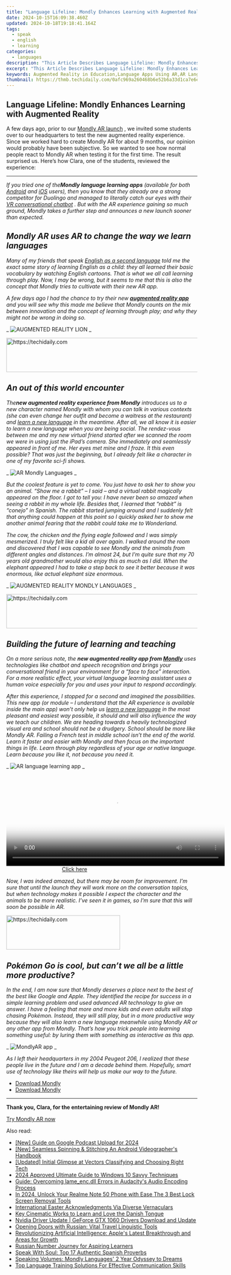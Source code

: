 ```yaml
---
title: "Language Lifeline: Mondly Enhances Learning with Augmented Reality"
date: 2024-10-15T16:09:38.460Z
updated: 2024-10-18T19:18:41.164Z
tags:
  - speak
  - english
  - learning
categories:
  - languages
description: "This Article Describes Language Lifeline: Mondly Enhances Learning with Augmented Reality"
excerpt: "This Article Describes Language Lifeline: Mondly Enhances Learning with Augmented Reality"
keywords: Augmented Reality in Education,Language Apps Using AR,AR Language Learning Tools,Interactive Learning with Mondly,Mondly Educational Platform,Enhanced Language Education Services,Innovative Learning Technologies for Languages
thumbnail: https://thmb.techidaily.com/0afc969a260468b6e52b6a33d1ca7e6eed63bd07ec976231956f9d4e1713d1ee.jpg
---
```


## Language Lifeline: Mondly Enhances Learning with Augmented Reality

 A few days ago, prior to our [Mondly AR launch](https://shop.mondly.com/affiliate.php?ACCOUNT=ATISTUDI&AFFILIATE=108875&PATH=https://www.mondly.com?AFFILIATE=108875) , we invited some students over to our headquarters to test the new augmented reality experience. Since we worked hard to create Mondly AR for about 9 months, our opinion would probably have been subjective. So we wanted to see how normal people react to Mondly AR when testing it for the first time. The result surprised us. Here’s how Clara, one of the students, reviewed the experience:

---

 _If you tried one of the**Mondly language learning apps** (available for both [Android](https://adjt.mondly.com/5ixfg4k?campaign=blog-post-id-1295&fallback=https%3A%2F%2Fapp.mondly.com%3Futm%5Fmedium%3Dblog%5Fblog-post-id-1295%26utm%5Fsource%3Dblog-post-id-1295&redirect%5Fmacos=https%3A%2F%2Fapp.mondly.com%3Futm%5Fmedium%3Dblog%5Fblog-post-id-1295%26utm%5Fsource%3Dblog-post-id-1295&redirect%5Fandroid=https%3A%2F%2Fplay.google.com%2Fstore%2Fapps%2Fdetails%3Fid%3Dcom.atistudios.mondly.languages%3Futm%5Fmedium%3Dblog%5Fblog-post-id-1295%26utm%5Fsource%3Dblog-post-id-1295&redirect%5Fios=https%3A%2F%2Fapps.apple.com%2Fapp%2Fapple-store%2Fid987873536%3Fpt%3D78954800%26ct%3Dblog-post-id-1295%26mt%3D8) and [iOS](https://adjt.mondly.com/5ixfg4k?campaign=blog-post-id-1295&fallback=https%3A%2F%2Fapp.mondly.com%3Futm%5Fmedium%3Dblog%5Fblog-post-id-1295%26utm%5Fsource%3Dblog-post-id-1295&redirect%5Fmacos=https%3A%2F%2Fapp.mondly.com%3Futm%5Fmedium%3Dblog%5Fblog-post-id-1295%26utm%5Fsource%3Dblog-post-id-1295&redirect%5Fandroid=https%3A%2F%2Fplay.google.com%2Fstore%2Fapps%2Fdetails%3Fid%3Dcom.atistudios.mondly.languages%3Futm%5Fmedium%3Dblog%5Fblog-post-id-1295%26utm%5Fsource%3Dblog-post-id-1295&redirect%5Fios=https%3A%2F%2Fapps.apple.com%2Fapp%2Fapple-store%2Fid987873536%3Fpt%3D78954800%26ct%3Dblog-post-id-1295%26mt%3D8) users), then you know that they already are a strong competitor for Duolingo and managed to literally catch our eyes with their [VR conversational chatbot](https://shop.mondly.com/affiliate.php?ACCOUNT=ATISTUDI&AFFILIATE=108875&PATH=https://www.mondly.com?AFFILIATE=108875) . But with the AR experience gaining so much ground, Mondly takes a further step and announces a new launch sooner than expected._

## _Mondly AR uses AR to change the way we learn languages_

 _Many of my friends that speak [English as a second language](https://shop.mondly.com/affiliate.php?ACCOUNT=ATISTUDI&AFFILIATE=108875&PATH=https://www.mondly.com?AFFILIATE=108875) told me the exact same story of learning English as a child: they all learned their basic vocabulary by watching English cartoons. That is what we all call learning through play. Now, I may be wrong, but it seems to me that this is also the concept that Mondly tries to cultivate with their new AR app._

 _A few days ago I had the chance to try their new [**augmented reality app**](https://play.google.com/store/apps/details?id=com.atistudios.mondlyar.languages&hl=en) and you will see why this made me believe that Mondly counts on the mix between innovation and the concept of learning through play; and why they might not be wrong in doing so._

_ ![AUGMENTED REALITY LION](https://media.giphy.com/media/ckAvyr8RNxvc0Tbued/giphy.gif "The New Augmented Reality App From Mondly Is The Future Of Language Learning 2") _

<!-- affiliate ads begin -->
<a href="https://appsumo.8odi.net/c/5597632/2049382/7443" target="_top" id="2049382">
  <img src="//a.impactradius-go.com/display-ad/7443-2049382" border="0" alt="https://techidaily.com" width="728" height="90"/>
</a>
<img height="0" width="0" src="https://appsumo.8odi.net/i/5597632/2049382/7443" style="position:absolute;visibility:hidden;" border="0" />
<!-- affiliate ads end -->

## _An out of this world encounter_

 _The**new augmented reality experience from Mondly** introduces us to a new character named Mondly with whom you can talk in various contexts (she can even change her outfit and become a waitress at the restaurant) and [learn a new language](https://shop.mondly.com/affiliate.php?ACCOUNT=ATISTUDI&AFFILIATE=108875&PATH=https://www.mondly.com?AFFILIATE=108875) in the meantime. After all, we all know it is easier to learn a new language when you are being social. The rendez-vous  between me and my new virtual friend started after we scanned the room we were in using just the iPad’s camera. She immediately and seamlessly appeared in front of me. Her eyes met mine and I froze. It this even possible? That was just the beginning, but I already felt like a character in one of my favorite sci-fi shows._

_ ![AR Mondly Languages](https://media.giphy.com/media/5eF84ByiI55ql9Xyrk/giphy.gif "The New Augmented Reality App From Mondly Is The Future Of Language Learning 3") _

 _But the coolest feature is yet to come. You just have to ask her to show you an animal. “Show me a rabbit” – I said – and a virtual rabbit magically appeared on the floor. I got to tell you: I have never been so amazed when seeing a rabbit in my whole life. Besides that, I learned that “rabbit” is “conejo” in Spanish. The rabbit started jumping around and I suddenly felt that anything could happen at this point so I quickly asked her to show me another animal fearing that the rabbit could take me to Wonderland._

 _The cow, the chicken and the flying eagle followed and I was simply mesmerized. I truly felt like a kid all over again. I walked around the room and discovered that I was capable to see Mondly and the animals from different angles and distances. I’m almost 24, but I’m quite sure that my 70 years old grandmother would also enjoy this as much as I did. When the elephant appeared I had to take a step back to see it better because it was enormous, like actual elephant size enormous._

_ ![AUGMENTED REALITY MONDLY LANGUAGES](https://media.giphy.com/media/gC1iUtDE9Tkh0wDx3O/giphy.gif "The New Augmented Reality App From Mondly Is The Future Of Language Learning 4") _

<!-- affiliate ads begin -->
<a href="https://appsumo.8odi.net/c/5597632/2151855/7443" target="_top" id="2151855">
  <img src="//a.impactradius-go.com/display-ad/7443-2151855" border="0" alt="https://techidaily.com" width="728" height="90"/>
</a>
<img height="0" width="0" src="https://appsumo.8odi.net/i/5597632/2151855/7443" style="position:absolute;visibility:hidden;" border="0" />
<!-- affiliate ads end -->

## _Building the future of learning and teaching_

 _On a more serious note, the **new augmented reality app from [Mondly](https://adjt.mondly.com/5ixfg4k?campaign=blog-post-id-1295&fallback=https%3A%2F%2Fapp.mondly.com%3Futm%5Fmedium%3Dblog%5Fblog-post-id-1295%26utm%5Fsource%3Dblog-post-id-1295&redirect%5Fmacos=https%3A%2F%2Fapp.mondly.com%3Futm%5Fmedium%3Dblog%5Fblog-post-id-1295%26utm%5Fsource%3Dblog-post-id-1295&redirect%5Fandroid=https%3A%2F%2Fplay.google.com%2Fstore%2Fapps%2Fdetails%3Fid%3Dcom.atistudios.mondly.languages%3Futm%5Fmedium%3Dblog%5Fblog-post-id-1295%26utm%5Fsource%3Dblog-post-id-1295&redirect%5Fios=https%3A%2F%2Fapps.apple.com%2Fapp%2Fapple-store%2Fid987873536%3Fpt%3D78954800%26ct%3Dblog-post-id-1295%26mt%3D8)**  uses technologies like chatbot and speech recognition and brings your conversational friend in your environment for a “face to face” interaction. For a more realistic effect, your virtual language learning assistant uses a human voice especially for you and uses your input to respond accordingly._

 _After this experience, I stopped for a second and imagined the possibilities. This new app (or module – I understand that the AR experience is available inside the main app) won’t only help us [learn a new language](https://shop.mondly.com/affiliate.php?ACCOUNT=ATISTUDI&AFFILIATE=108875&PATH=https://www.mondly.com?AFFILIATE=108875) in the most pleasant and easiest way possible, it should and will also influence the way we teach our children. We are heading towards a heavily technologized visual era and school should not be a drudgery. School should be more like Mondly AR. Failing a French test in middle school isn’t the end of the world. Learn it faster and easier with Mondly and then focus on the important things in life. Learn through play regardless of your age or native language. Learn because you like it, not because you need it._

_ ![AR language learning app](https://media.giphy.com/media/C9pYCWN2mjxuWD0ufF/giphy.gif "The New Augmented Reality App From Mondly Is The Future Of Language Learning 5") _

<!-- affiliate ads begin -->
<span id="1983472">
					<video width="576" height="240" style="cursor:pointer"
           poster="//a.impactradius-go.com/display-clicktoplayimage/1983472.png"
           onclick="if(!this.playClicked){this.play();this.setAttribute('controls',true);this.playClicked=true;}">
	   <source src="//a.impactradius-go.com/display-ad/22993-1983472">
	   <img src="//a.impactradius-go.com/display-clicktoplayimage/1983472.png" style="border: none; height: 100%; width: 100%; object-fit: contain">
	</video>
	<div style="width:360px;text-align:center"><a href="javascript:window.open(decodeURIComponent('https%3A%2F%2Fhomestyler.sjv.io%2Fc%2F5597632%2F1983472%2F22993'), '_blank');void(0);">Click here</a></div>
</span>
<img height="0" width="0" src="https://imp.pxf.io/i/5597632/1983472/22993" style="position:absolute;visibility:hidden;" border="0" />
<!-- affiliate ads end -->

 _Now, I was indeed amazed, but there may be room for improvement. I’m sure that until the launch they will work more on the conversation topics, but when technology makes it possible I expect the character and the animals to be more realistic. I’ve seen it in games, so I’m sure that this will soon be possible in AR._

<!-- affiliate ads begin -->
<a href="https://aligracehair.sjv.io/c/5597632/1896527/19272" target="_top" id="1896527">
  <img src="//a.impactradius-go.com/display-ad/19272-1896527" border="0" alt="https://techidaily.com" width="300" height="90"/>
</a>
<img height="0" width="0" src="https://aligracehair.sjv.io/i/5597632/1896527/19272" style="position:absolute;visibility:hidden;" border="0" />
<!-- affiliate ads end -->

## _Pokémon Go is cool, but can’t we all be a little more productive?_

 _In the end, I am now sure that Mondly deserves a place next to the best of the best like Google and Apple. They identified the recipe for success in a simple learning problem and used advanced AR technology to give an answer. I have a feeling that more and more kids and even adults will stop chasing Pokémon. Instead, they will still play, but in a more productive way because they will also learn a new language meanwhile using Mondly AR or any other app from Mondly. That’s how you trick people into learning something useful: by luring them with something as interactive as this app._

_ ![MondlyAR app](https://media.giphy.com/media/2yyH5SzNqpUzwwN3TZ/giphy.gif "The New Augmented Reality App From Mondly Is The Future Of Language Learning 6") _

 _As I left their headquarters in my 2004 Peugeot 206, I realized that these people live in the future and I am a decade behind them. Hopefully, smart use of technology like theirs will help us make our way to the future._

* [Download Mondly](https://www.facebook.com/sharer/sharer.php?u=https%3A%2F%2Fwww.mondly.com%2Fblog%2Faugmented-reality-app-mondly-ar-language-learning%2F&t=The+New+Augmented+Reality+App+From+Mondly+Is+the+Future+of+Language+Learning "Share on Facebook")
* [Download Mondly](https://shop.mondly.com/affiliate.php?ACCOUNT=ATISTUDI&AFFILIATE=108875&PATH=https://www.mondly.com?AFFILIATE=108875)

---

**Thank you, Clara, for the entertaining review of Mondly AR!**

[Try Mondly AR now](https://play.google.com/store/apps/details?id=com.atistudios.mondlyar.languages&hl=en "Try Mondly AR now")

<ins class="adsbygoogle"
     style="display:block"
     data-ad-format="autorelaxed"
     data-ad-client="ca-pub-7571918770474297"
     data-ad-slot="1223367746"></ins>

<ins class="adsbygoogle"
     style="display:block"
     data-ad-client="ca-pub-7571918770474297"
     data-ad-slot="8358498916"
     data-ad-format="auto"
     data-full-width-responsive="true"></ins>

<span class="atpl-alsoreadstyle">Also read:</span>
<div><ul>
<li><a href="https://fox-glue.techidaily.com/new-guide-on-google-podcast-upload-for-2024/"><u>[New] Guide on Google Podcast Upload for 2024</u></a></li>
<li><a href="https://article-tips.techidaily.com/new-seamless-spinning-and-stitching-an-android-videographers-handbook/"><u>[New] Seamless Spinning & Stitching An Android Videographer's Handbook</u></a></li>
<li><a href="https://article-knowledge.techidaily.com/updated-initial-glimpse-at-vectors-classifying-and-choosing-right-tech/"><u>[Updated] Initial Glimpse at Vectors Classifying and Choosing Right Tech</u></a></li>
<li><a href="https://fox-friendly.techidaily.com/2024-approved-ultimate-guide-to-windows-10-savvy-techniques/"><u>2024 Approved Ultimate Guide to Windows 10 Savvy Techniques</u></a></li>
<li><a href="https://techno-recovery.techidaily.com/guide-overcoming-lameencdll-errors-in-audacitys-audio-encoding-process/"><u>Guide: Overcoming lame_enc.dll Errors in Audacity's Audio Encoding Process</u></a></li>
<li><a href="https://easy-unlock-android.techidaily.com/in-2024-unlock-your-realme-note-50-phone-with-ease-the-3-best-lock-screen-removal-tools-by-drfone-android/"><u>In 2024, Unlock Your Realme Note 50 Phone with Ease The 3 Best Lock Screen Removal Tools</u></a></li>
<li><a href="https://mondly-stories.techidaily.com/international-easter-acknowledgments-via-diverse-vernaculars/"><u>International Easter Acknowledgments Via Diverse Vernaculars</u></a></li>
<li><a href="https://mondly-stories.techidaily.com/key-cinematic-works-to-learn-and-love-the-danish-tongue/"><u>Key Cinematic Works to Learn and Love the Danish Tongue</u></a></li>
<li><a href="https://network-issues.techidaily.com/nvidia-driver-update-geforce-gtx-1060-drivers-download-and-update/"><u>Nvidia Driver Update | GeForce GTX 1060 Drivers Download and Update</u></a></li>
<li><a href="https://mondly-stories.techidaily.com/opening-doors-with-russian-vital-travel-linguistic-tools/"><u>Opening Doors with Russian: Vital Travel Linguistic Tools</u></a></li>
<li><a href="https://eaxpv-info.techidaily.com/revolutionizing-artificial-intelligence-apples-latest-breakthrough-and-areas-for-growth/"><u>Revolutionizing Artificial Intelligence: Apple's Latest Breakthrough and Areas for Growth</u></a></li>
<li><a href="https://mondly-stories.techidaily.com/russian-number-journey-for-aspiring-learners/"><u>Russian Number Journey for Aspiring Learners</u></a></li>
<li><a href="https://mondly-stories.techidaily.com/speak-with-soul-top-17-authentic-spanish-proverbs/"><u>Speak With Soul: Top 17 Authentic Spanish Proverbs</u></a></li>
<li><a href="https://mondly-stories.techidaily.com/speaking-volumes-mondly-languages-2-year-odyssey-to-dreams/"><u>Speaking Volumes: Mondly Languages' 2 Year Odyssey to Dreams</u></a></li>
<li><a href="https://mondly-stories.techidaily.com/top-language-training-solutions-for-effective-communication-skills/"><u>Top Language Training Solutions For Effective Communication Skills</u></a></li>
</ul></div>

